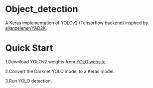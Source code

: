 # Object_detection
A Keras implementation of YOLOv2 (Tensorflow backend) inspired by [allanzelener/YAD2K](https://github.com/allanzelener/YAD2K).

# Quick Start
1.Download YOLOv2 weights from [YOLO website](http://pjreddie.com/darknet/yolo/).

2.Convert the Darknet YOLO model to a Keras model.

3.Run YOLO detection.



